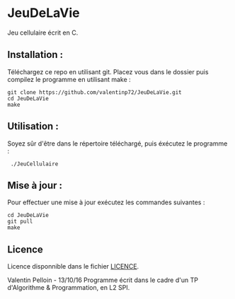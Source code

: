 # JeuDeLaVie

Jeu cellulaire écrit en C.


## Installation :

Téléchargez ce repo en utilisant git. Placez vous dans le dossier puis compilez le programme en utilisant make :

	git clone https://github.com/valentinp72/JeuDeLaVie.git
	cd JeuDeLaVie
	make


## Utilisation :

Soyez sûr d'être dans le répertoire téléchargé, puis éxécutez le programme :

	 ./JeuCellulaire


## Mise à jour :

Pour effectuer une mise à jour exécutez les commandes suivantes :

	cd JeuDeLaVie
	git pull
	make


## Licence

Licence disponnible dans le fichier [LICENCE](LICENCE).


Valentin Pelloin - 13/10/16
Programme écrit dans le cadre d'un TP d'Algorithme & Programmation, en L2 SPI.
